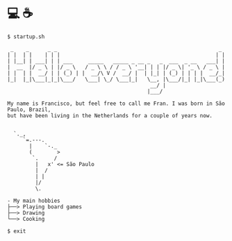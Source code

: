 # 💻 ☕
```
$ startup.sh 

 _    _      _ _                                                    _ 
| |  | |    | | |                                                  | |
| |__| | ___| | | ___     _____   _____ _ __ _   _  ___  _ __   ___| |
|  __  |/ _ \ | |/ _ \   / _ \ \ / / _ \ '__| | | |/ _ \| '_ \ / _ \ |
| |  | |  __/ | | (_) | |  __/\ V /  __/ |  | |_| | (_) | | | |  __/_|
|_|  |_|\___|_|_|\___/   \___| \_/ \___|_|   \__, |\___/|_| |_|\___(_)
                                              __/ |                   
                                             |___/        
            
My name is Francisco, but feel free to call me Fran. I was born in São Paulo, Brazil,
but have been living in the Netherlands for a couple of years now.


  `._, 
     `=.---.       
       |    `-._   
       (        >  
        `.     /   
         |   x' <= São Paulo
         |  /     
         | |       
         |/        
         \.

- My main hobbies
├──> Playing board games
├──> Drawing
└──> Cooking

$ exit

```

<!--
**churris-x/churris-x** is a ✨ _special_ ✨ repository because its `README.md` (this file) appears on your GitHub profile.

Here are some ideas to get you started:

- 🔭 I’m currently working on ...
- 🌱 I’m currently learning ...
- 👯 I’m looking to collaborate on ...
- 🤔 I’m looking for help with ...
- 💬 Ask me about ...
- 📫 How to reach me: ...
- 😄 Pronouns: ...
- ⚡ Fun fact: ...
-->
